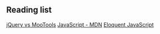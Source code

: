 ## Reading list
[jQuery vs MooTools](http://www.jqueryvsmootools.com/)
[JavaScript - MDN](https://developer.mozilla.org/en-US/docs/Web/JavaScript)
[Eloquent JavaScript](http://eloquentjavascript.net/)

